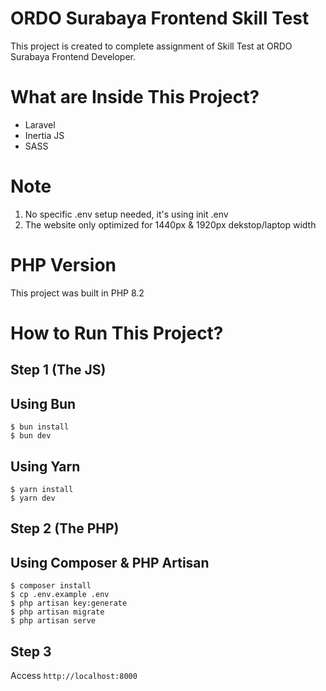 # ORDO Surabaya Frontend Skill Test
This project is created to complete assignment of Skill Test at ORDO Surabaya Frontend Developer.

# What are Inside This Project?
- Laravel
- Inertia JS
- SASS

# Note
1. No specific .env setup needed, it's using init .env
2. The website only optimized for 1440px & 1920px dekstop/laptop width

# PHP Version
This project was built in PHP 8.2

# How to Run This Project?
## Step 1 (The JS)
## Using Bun
```
$ bun install
$ bun dev
```

## Using Yarn
```
$ yarn install
$ yarn dev
```

## Step 2 (The PHP)
## Using Composer & PHP Artisan
```
$ composer install
$ cp .env.example .env
$ php artisan key:generate
$ php artisan migrate
$ php artisan serve
```

## Step 3
Access ``http://localhost:8000``
